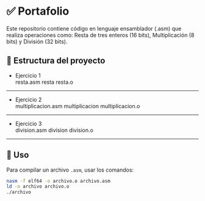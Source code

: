 # ✅ Portafolio

Este repositorio contiene código en lenguaje ensamblador (.asm) que realiza operaciones como: Resta de tres enteros (16 bits), Multiplicación (8 bits) y División (32 bits).

## 📁 Estructura del proyecto

- Ejercicio 1  
    resta.asm
    resta
    resta.o
---
- Ejercicio 2  
    multiplicacion.asm
    multiplicacion
    multiplicacion.o
---
- Ejercicio 3  
    division.asm
    division
    division.o
---

## 🧠 Uso

Para compilar un archivo `.asm`, usar los comandos:

```bash
nasm -f elf64 -o archivo.o archivo.asm
ld -o archivo archivo.o
./archivo